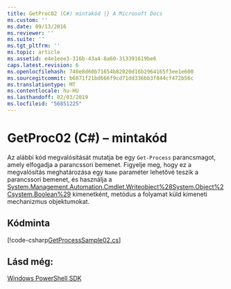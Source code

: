 ```yaml
---
title: GetProc02 (C#) mintakód |} A Microsoft Docs
ms.custom: ''
ms.date: 09/13/2016
ms.reviewer: ''
ms.suite: ''
ms.tgt_pltfrm: ''
ms.topic: article
ms.assetid: e4e1eee3-316b-43a4-8a60-313391619be6
caps.latest.revision: 6
ms.openlocfilehash: 740e8d60b71654b82020d16b2964165f3ee1e600
ms.sourcegitcommit: b6871f21bd666f9cd71dd336bb3f844cf472b56c
ms.translationtype: MT
ms.contentlocale: hu-HU
ms.lasthandoff: 02/03/2019
ms.locfileid: "56851225"
---
```

# <a name="getproc02-c-sample-code"></a>GetProc02 (C#) – mintakód

Az alábbi kód megvalósítását mutatja be egy `Get-Process` parancsmagot, amely elfogadja a parancssori bemenet. Figyelje meg, hogy ez a megvalósítás meghatározása egy `Name` paraméter lehetővé teszik a parancssori bemenet, és használja a [System.Management.Automation.Cmdlet.Writeobject%28System.Object%2Csystem.Boolean%29](/dotnet/api/System.Management.Automation.Cmdlet.WriteObject%28System.Object%2CSystem.Boolean%29) kimenetként, metódus a folyamat küld kimeneti mechanizmus objektumokat.

## <a name="code-sample"></a>Kódminta

[!code-csharp[GetProcessSample02.cs](../../powershell-sdk-samples/SDK-2.0/csharp/GetProcessSample02/GetProcessSample02.cs#L11-L76 "GetProcessSample02.cs")]

## <a name="see-also"></a>Lásd még:

[Windows PowerShell SDK](../windows-powershell-reference.md)